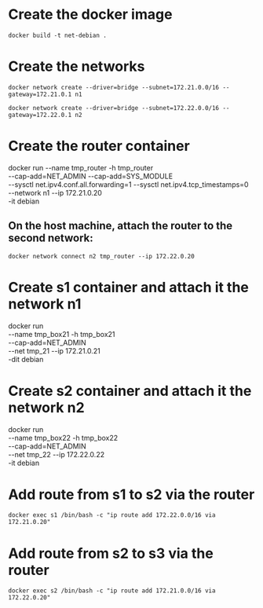 # Create the docker image
`docker build -t net-debian .`

# Create the networks
`docker network create --driver=bridge --subnet=172.21.0.0/16 --gateway=172.21.0.1 n1`

`docker network create --driver=bridge --subnet=172.22.0.0/16 --gateway=172.22.0.1 n2`

# Create the router container
docker run --name tmp_router -h tmp_router \
--cap-add=NET_ADMIN --cap-add=SYS_MODULE \
--sysctl net.ipv4.conf.all.forwarding=1 --sysctl net.ipv4.tcp_timestamps=0 \
--network n1 --ip 172.21.0.20 \
-it debian

## On the host machine, attach the router to the second network:
`docker network connect n2 tmp_router --ip 172.22.0.20`

# Create s1 container and attach it the network n1
docker run \
--name tmp_box21 -h tmp_box21 \
--cap-add=NET_ADMIN \
--net tmp_21 --ip 172.21.0.21 \
-dit debian

# Create s2 container and attach it the network n2
docker run \
--name tmp_box22 -h tmp_box22 \
--cap-add=NET_ADMIN \
--net tmp_22 --ip 172.22.0.22 \
-it debian

# Add route from s1 to s2 via the router
`docker exec s1 /bin/bash -c "ip route add 172.22.0.0/16 via 172.21.0.20"`

# Add route from s2 to s3 via the router
`docker exec s2 /bin/bash -c "ip route add 172.21.0.0/16 via 172.22.0.20"`